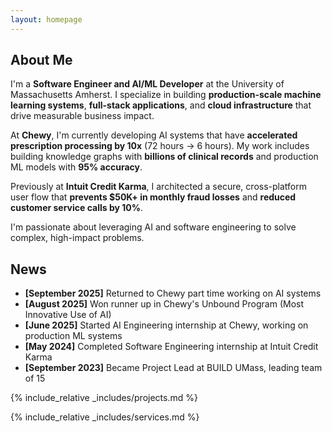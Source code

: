 ```yaml
---
layout: homepage
---
```


## About Me

I'm a **Software Engineer and AI/ML Developer** at the University of Massachusetts Amherst. I specialize in building **production-scale machine learning systems**, **full-stack applications**, and **cloud infrastructure** that drive measurable business impact.

At **Chewy**, I'm currently developing AI systems that have **accelerated prescription processing by 10x** (72 hours → 6 hours). My work includes building knowledge graphs with **billions of clinical records** and production ML models with **95% accuracy**.

Previously at **Intuit Credit Karma**, I architected a secure, cross-platform user flow that **prevents $50K+ in monthly fraud losses** and **reduced customer service calls by 10%**.

I'm passionate about leveraging AI and software engineering to solve complex, high-impact problems.

## News

- **[September 2025]** Returned to Chewy part time working on AI systems
- **[August 2025]** Won runner up in Chewy's Unbound Program (Most Innovative Use of AI)
- **[June 2025]** Started AI Engineering internship at Chewy, working on production ML systems
- **[May 2024]** Completed Software Engineering internship at Intuit Credit Karma
- **[September 2023]** Became Project Lead at BUILD UMass, leading team of 15

{% include_relative _includes/projects.md %}

{% include_relative _includes/services.md %}